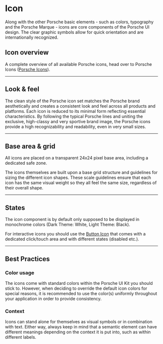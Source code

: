 # Icon

Along with the other Porsche basic elements - such as colors, typography and the Porsche Marque - icons are core components of the Porsche UI design. The clear graphic symbols allow for quick orientation and are internationally recognized.

## Icon overview
A complete overview of all available Porsche icons, head over to Porsche Icons ([Porsche Icons](https://icons.porsche.com)).

---

## Look & feel

The clean style of the Porsche icon set matches the Porsche brand aesthetically and creates a consistent look and feel across all products and platforms. Each icon is reduced to its minimal form reflecting essential characteristics. By following the typical Porsche lines and uniting the exclusive, high-classy and very sportive brand image, the Porsche icons provide  a high recognizability and readability, even in very small sizes. 

---

## Base area & grid

All icons are placed on a transparent 24x24 pixel base area, including a dedicated safe zone. 

The icons themselves are built upon a base grid structure and guidelines for sizing the different icon shapes. These scale guidelines ensure that each icon has the same visual weight so they all feel the same size, regardless of their overall shape. 

---

## States

The icon component is by default only supposed to be displayed in monochrome colors (Dark Theme: White, Light Theme: Black).

For interactive icons you should use the [Button Icon](#/web/action/button-icon) that comes with a dedicated click/touch area and with different states (disabled etc.).

---

## Best Practices

### Color usage

The icons come with standard colors within the Porsche UI Kit you should stick to. However, when deciding to override the default icon colors for special reasons, it is recommended to use the color(s) uniformly throughout your application in order to provide consistency.

### Context

Icons can stand alone for themselves as visual symbols or in combination with text. Either way, always keep in mind that a semantic element can have different meanings depending on the context it is put into, such as within different labels.